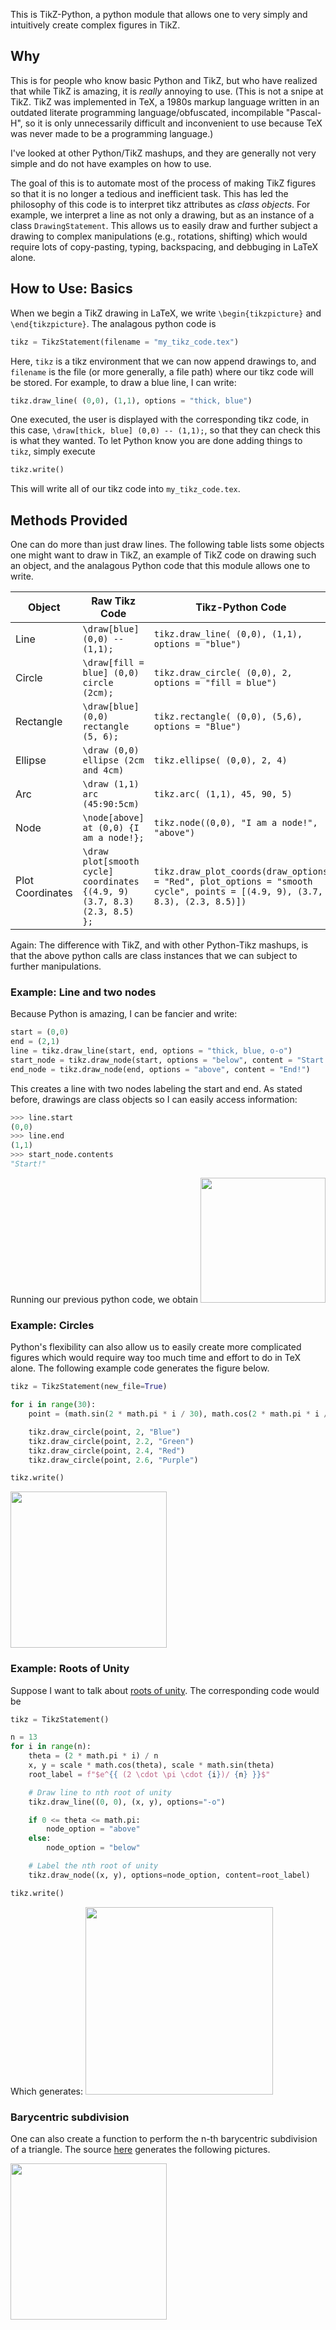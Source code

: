 
This is TikZ-Python, a python module that allows one to very simply and intuitively create complex figures in TikZ. 

## Why
This is for people who know basic Python and TikZ, but who have realized that while TikZ is amazing, it is *really* annoying to use. (This is not a snipe at TikZ. TikZ was implemented in TeX, a 1980s markup language written in an outdated literate programming language/obfuscated, incompilable "Pascal-H", so it is only unnecessarily difficult and inconvenient to use because TeX was never made to be a programming language.)

I've looked at other Python/TikZ mashups, and they are generally not very simple and do not have examples on how to use.

The goal of this is to automate most of the process of making TikZ figures so that it is no longer a tedious and inefficient task. This has led the philosophy of this code is to interpret tikz attributes as *class objects*. For example, we interpret a line as not only a drawing, but as an instance of a class `DrawingStatement`. This allows us to easily draw and further subject a drawing to complex manipulations (e.g., rotations, shifting) which would require lots of copy-pasting, typing, backspacing, and debbuging in LaTeX alone. 

## How to Use: Basics
When we begin a TikZ drawing in LaTeX, we write `\begin{tikzpicture}` and `\end{tikzpicture}`. The analagous python code is 
```python
tikz = TikzStatement(filename = "my_tikz_code.tex")
```
Here, `tikz` is a tikz environment that we can now append drawings to, and `filename` is the file (or more generally, a file path) where our tikz code will be stored. For example, to draw a blue line, I can write:
```python
tikz.draw_line( (0,0), (1,1), options = "thick, blue")
```
One executed, the user is displayed with the corresponding tikz code, in this case, `\draw[thick, blue] (0,0) -- (1,1);`, so that they can check this is what they wanted. To let Python know you are done adding things to `tikz`, simply execute
```python
tikz.write()
```
This will write all of our tikz code into `my_tikz_code.tex`. 

## Methods Provided
One can do more than just draw lines. The following table lists some objects one might want to draw in TikZ, an example of TikZ code on drawing such an object, and the analagous Python code that this module allows one to write. 

Object        | Raw Tikz Code   | Tikz-Python Code |
 -------------| -------------   | ------------- |
Line         | `\draw[blue] (0,0) -- (1,1);`             | `tikz.draw_line( (0,0), (1,1), options = "blue")` 
Circle        | `\draw[fill = blue] (0,0) circle (2cm);` | `tikz.draw_circle( (0,0), 2, options = "fill = blue")`  |
Rectangle     | `\draw[blue] (0,0) rectangle (5, 6);`    | `tikz.rectangle( (0,0), (5,6), options = "Blue")`  |
Ellipse       | `\draw (0,0) ellipse (2cm and 4cm)`      | `tikz.ellipse( (0,0), 2, 4)`
Arc           | `\draw (1,1) arc (45:90:5cm)`            | `tikz.arc( (1,1), 45, 90, 5)`
Node          | `\node[above] at (0,0) {I am a node!};`  | `tikz.node((0,0), "I am a node!", "above")`
Plot Coordinates   | `\draw plot[smooth cycle] coordinates {(4.9, 9) (3.7, 8.3) (2.3, 8.5) };` | `tikz.draw_plot_coords(draw_options = "Red", plot_options = "smooth cycle", points = [(4.9, 9), (3.7, 8.3), (2.3, 8.5)])`	

Again: The difference with TikZ, and with other Python-Tikz mashups, is that the above python calls are class instances that we can subject to further manipulations.


### Example: Line and two nodes
Because Python is amazing, I can be fancier and write: 
```python
start = (0,0)
end = (2,1)
line = tikz.draw_line(start, end, options = "thick, blue, o-o")
start_node = tikz.draw_node(start, options = "below", content = "Start!")
end_node = tikz.draw_node(end, options = "above", content = "End!")
```
This creates a line with two nodes labeling the start and end. As stated before, drawings are class objects so I can easily access information:
```python
>>> line.start
(0,0)
>>> line.end
(1,1)
>>> start_node.contents
"Start!"
```
Running our previous python code, we obtain
<img src="https://github.com/ltrujello/Tikz-Python/blob/main/examples/example_imgs/line_and_two_nodes.png" height = 200/>

### Example: Circles
Python's flexibility can also allow us to easily create more complicated figures which would require way too much time and effort to do in TeX alone. The following example code
generates the figure below.
```python
tikz = TikzStatement(new_file=True)

for i in range(30):
    point = (math.sin(2 * math.pi * i / 30), math.cos(2 * math.pi * i / 30))

    tikz.draw_circle(point, 2, "Blue") 
    tikz.draw_circle(point, 2.2, "Green")
    tikz.draw_circle(point, 2.4, "Red")
    tikz.draw_circle(point, 2.6, "Purple")

tikz.write()
```
<img src="https://github.com/ltrujello/Tikz-Python/blob/main/examples/example_imgs/circles.png" height = 250/>


### Example: Roots of Unity 
Suppose I want to talk about [roots of unity](https://en.wikipedia.org/wiki/Root_of_unity). The corresponding code would be
```python
tikz = TikzStatement()

n = 13
for i in range(n):
    theta = (2 * math.pi * i) / n
    x, y = scale * math.cos(theta), scale * math.sin(theta)
    root_label = f"$e^{{ (2 \cdot \pi \cdot {i})/ {n} }}$"

    # Draw line to nth root of unity
    tikz.draw_line((0, 0), (x, y), options="-o")

    if 0 <= theta <= math.pi:
        node_option = "above"
    else:
        node_option = "below"

    # Label the nth root of unity
    tikz.draw_node((x, y), options=node_option, content=root_label)

tikz.write()
```
Which generates: 
<img src="https://github.com/ltrujello/Tikz-Python/blob/main/examples/example_imgs/roots_of_unity.png" height = 300/>



### Barycentric subdivision
One can also create a function to perform the n-th barycentric subdivision of a triangle. The source [here](https://github.com/ltrujello/Tikz-Python/blob/main/examples/barycentric.py) generates the following pictures. 

<img src="https://github.com/ltrujello/Tikz-Python/blob/main/examples/example_imgs/barycentric.png" height = 250/>











